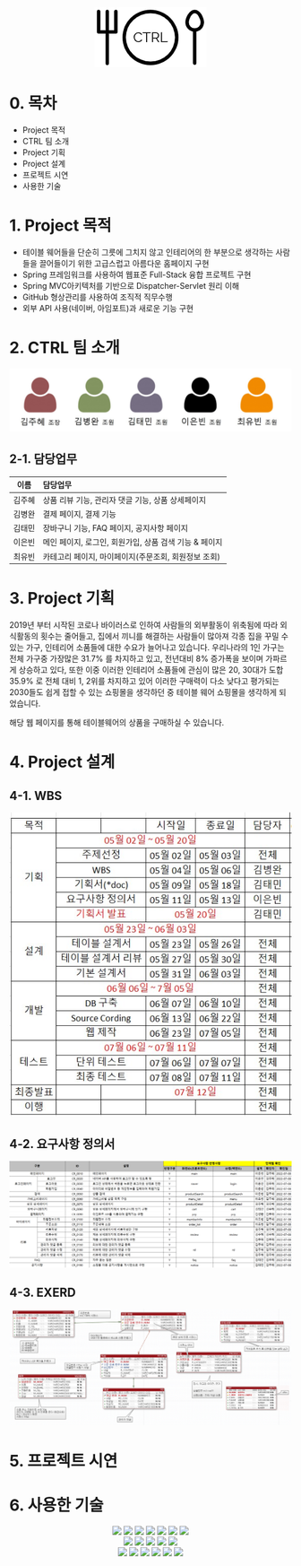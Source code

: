 <div align="center">
  <img src="CTRL로고.png"/>
</div>


# 0. 목차
- Project 목적
- CTRL 팀 소개
- Project 기획
- Project 설계
- 프로젝트 시연
- 사용한 기술

# 1. Project 목적
- 테이블 웨어들을 단순히 그릇에 그치지 않고 인테리어의 한 부분으로 생각하는 사람들을 끌어들이기 위한 고급스럽고 아름다운 홈페이지 구현
- Spring 프레임워크를 사용하여 웹표준 Full-Stack 융합 프로젝트 구현
- Spring MVC아키텍처를 기반으로 Dispatcher-Servlet 원리 이해 
- GitHub 형상관리를 사용하여 조직적 직무수행
- 외부 API 사용(네이버, 아임포트)과 새로운 기능 구현

# 2. CTRL 팀 소개
<img src="조원이미지.jpg"/>

## 2-1. 담당업무
|이름|담당업무|
|---|:--|
|김주혜|상품 리뷰 기능, 관리자 댓글 기능, 상품 상세페이지|
|김병완|결제 페이지, 결제 기능|
|김태민|장바구니 기능, FAQ 페이지, 공지사항 페이지|
|이은빈|메인 페이지, 로그인, 회원가입, 상품 검색 기능 & 페이지|
|최유빈|카테고리 페이지, 마이페이지(주문조회, 회원정보 조회)|

# 3. Project 기획
2019년 부터 시작된 코로나 바이러스로 인하여 사람들의 외부활동이 위축됨에 따라 외식활동의 횟수는 줄어들고, 집에서 끼니를 해결하는 사람들이 많아져 각종 집을 꾸밀 수 있는 가구, 인테리어 소품들에 대한 수요가 늘어나고 있습니다. 
우리나라의 1인 가구는 전체 가구중 가장많은 31.7% 를 차지하고 있고, 전년대비 8% 증가폭을 보이며 가파르게 상승하고 있다, 또한 이중 이러한 인테리어 소품들에 관심이 많은 20, 30대가 도합 35.9% 로 전체 대비 1, 2위를 차지하고 있어 이러한 구매력이 다소 낮다고 평가되는 2030들도 쉽게 접할 수 있는 쇼핑몰을 생각하던 중 테이블 웨어 쇼핑몰을 생각하게 되었습니다.

해당 웹 페이지를 통해 테이블웨어의 상품을 구매하실 수 있습니다.

# 4. Project 설계

## 4-1. WBS
<img src="WBS.jpg"/>

## 4-2. 요구사항 정의서
<img src="요구사항 정의서.png"/>

## 4-3. EXERD
<img src="EXERD.png"/>

# 5. 프로젝트 시연

# 6. 사용한 기술
<div align="center">
    <img src="https://img.shields.io/badge/Spring-6DB33F?style=flat-square&logo=Spring&logoColor=white">
    <img src="https://img.shields.io/badge/JAVA-007396?style=flat-square&logo=Java&logoColor=white">
    <img src="https://img.shields.io/badge/Oracle-F80000?style=flat-square&logo=Oracle&logoColor=white">
    <img src="https://img.shields.io/badge/HTML5-E34F26?style=flat-square&logo=HTML5&logoColor=white">
    <img src="https://img.shields.io/badge/CSS3-1572B6?style=flat-square&logo=CSS3&logoColor=white">
    <img src="https://img.shields.io/badge/JavaScript-F7DF1E?style=flat-square&logo=JavaScript&logoColor=black">
    <img src="https://img.shields.io/badge/jQuery-0769AD?style=flat-square&logo=jQuery&logoColor=white"><br/>
    <img src="https://img.shields.io/badge/bootstrap-7952B3?style=flat-square&logo=bootstrap&logoColor=white">
    <img src="https://img.shields.io/badge/github-181717?style=flat-square&logo=github&logoColor=white">
    <img src="https://img.shields.io/badge/apache
    tomcat-F8DC75?style=flat-square&logo=apachetomcat&logoColor=black">
    <img src="https://img.shields.io/badge/JSON-000000?style=flat-square&logo=JSON&logoColor=white"/>
    <img src="https://img.shields.io/badge/Eclipse-2C2255?style=flat-square&logo=Eclipse&logoColor=white"/><br/>
    <img src="https://img.shields.io/badge/ApacheMaven-C71A36?style=flat-square&logo=ApacheMaven&logoColor=white"/>
    <img src="https://img.shields.io/badge/Slack-4A154B?style=flat-square&logo=Slack&logoColor=white"/>
    <img src="https://img.shields.io/badge/Naver-03C75A?style=flat-square&logo=Naver&logoColor=white"/>
    <img src="https://img.shields.io/badge/Notepad++-90E59A?style=flat-square&logo=notepad++&logoColor=white"/>
    <img src="https://img.shields.io/badge/I'm port-000000?style=flat-square&logo=I'm port&logoColor=white"/>
    <img src="https://img.shields.io/badge/AJAX-328cc9?style=flat-square&logo=AJAX&logoColor=white"/>
</div>
